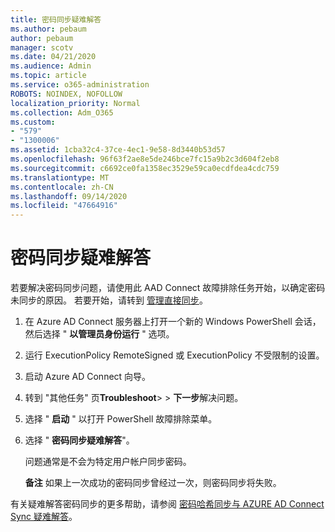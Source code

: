 ```yaml
---
title: 密码同步疑难解答
ms.author: pebaum
author: pebaum
manager: scotv
ms.date: 04/21/2020
ms.audience: Admin
ms.topic: article
ms.service: o365-administration
ROBOTS: NOINDEX, NOFOLLOW
localization_priority: Normal
ms.collection: Adm_O365
ms.custom:
- "579"
- "1300006"
ms.assetid: 1cba32c4-37ce-4ec1-9e58-8d3440b53d57
ms.openlocfilehash: 96f63f2ae8e5de246bce7fc15a9b2c3d604f2eb8
ms.sourcegitcommit: c6692ce0fa1358ec3529e59ca0ecdfdea4cdc759
ms.translationtype: MT
ms.contentlocale: zh-CN
ms.lasthandoff: 09/14/2020
ms.locfileid: "47664916"
---
```

# <a name="troubleshoot-password-synchronization"></a>密码同步疑难解答

若要解决密码同步问题，请使用此 AAD Connect 故障排除任务开始，以确定密码未同步的原因。 若要开始，请转到 [管理直接同步](https://admin.microsoft.com/AdminPortal/Home#/dirsyncmanagement)。  

1. 在 Azure AD Connect 服务器上打开一个新的 Windows PowerShell 会话，然后选择 " **以管理员身份运行** " 选项。

2. 运行 ExecutionPolicy RemoteSigned 或 ExecutionPolicy 不受限制的设置。

3. 启动 Azure AD Connect 向导。

4. 转到 "其他任务" 页**Troubleshoot**>  >  **下一步**解决问题。

5. 选择 " **启动** " 以打开 PowerShell 故障排除菜单。

6. 选择 " **密码同步疑难解答**"。

    问题通常是不会为特定用户帐户同步密码。

    **备注** 如果上一次成功的密码同步曾经过一次，则密码同步将失败。

有关疑难解答密码同步的更多帮助，请参阅 [密码哈希同步与 AZURE AD Connect Sync 疑难解答](https://docs.microsoft.com/azure/active-directory/hybrid/tshoot-connect-password-hash-synchronization)。